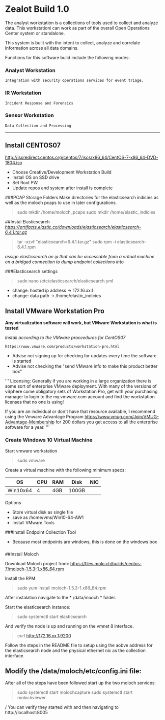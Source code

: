 # Zealot Build 1.0

The analyst workstation is a collections of tools used to collect and analyze data.  This workstationi can work as part of the overall Open Operations Center system or standalone.

This system is built with the intent to collect, analyze and correlate information across all data domains.

Functions for this software bulid include the following modes:

### Analyst Workstation
    Integration with security operations services for event triage.

### IR Workstation
    Incident Response and Forensics

### Sensor Workstation
    Data Collection and Processing

-------------------------------------


## Install CENTOS07

http://isoredirect.centos.org/centos/7/isos/x86_64/CentOS-7-x86_64-DVD-1804.iso

- Choose Creative/Development Workstation Build
- Install OS on SSD drive
- Set Root PW
- Update repos and system after install is complete

###PCAP Storage Folders
Make directories for the elasticsearch indicies as well as the moloch pcaps to use in later configurations.
> sudo mkdir /home/moloch_pcaps
> sudo mkdir /home/elastic_indicies


##Instal Elasticsearch 
*https://artifacts.elastic.co/downloads/elasticsearch/elasticsearch-6.4.1.tar.gz*
>tar -xzvf "elasticsearch=6.4.1.tar.gz"
>sudo rpm -i elasticsearch-6.4.1.rpm

_assign elasticsearch an ip that can be accessable from a vritual machine on a bridged connection to dump endpoint collections into_

###Elasticsearch settings
> sudo nano /etc/elasticsearch/elasticsearch.yml
 - change: hosted ip address -> 172.16.xx.1
 - change: data path -> /home/elastic_indicies

## Install VMware Workstation Pro 

**Any virtualization software will work, but VMware Workstation is what is tested**

*Install according to the VMware proceedures for CentOS07*

    https://www.vmware.com/products/workstation-pro.html

- Advise not signing up for checking for updates every time the software is started
- Advise not checking the "send VMware info to make this product better box"

'''
Licensing:  Generally if you are working in a large organization there is some sort of enterprise VMware deployment.  With many of the versions of vSphere come obligatory sets of Workstation Pro, get with your   purchasing manager to login to the my.vmware.com account and find the workstation licenses that no one is using! 

If you are an individual or don't have that resource available, I recommend using the Vmware Advantage Program 
    https://www.vmug.com/Join/VMUG-Advantage-Membership
for 200 dollars you get access to all the enterprise software for a year.
'''

### Create Windows 10 Virtual Machine
Start vmware workstation

> sudo vmware

Create a virtual machine with the following minimum specs:

OS|CPU|RAM|Disk|NIC
--|---|---|----|---
Win10x64|4|4GB|100GB

Options
- Store virtual disk as single file
- save as /home/vms/Win10-64-AW1
- Install VMware Tools

###Install Endpoint Collection Tool
- Because most endpoints are windows, this is done on the windows box

###

##Install Moloch

Download Moloch project from: https://files.molo.ch/builds/centos-7/moloch-1.5.3-1.x86_64.rpm

Install the RPM

> sudo yum install moloch-1.5.3-1.x86_64.rpm

After instalation navigate to the * /data/mooch * folder.

Start the elasticsearch instance:

> sudo systemctl start elasticsearch

And verify the node is up and running on the vmnet 8 interface.

> curl http://172.16.xx.1:9200

Follow the steps in the README file to setup using the aobve address for the elasticsearch node and the physical ethernet nic as the collection interface.

Modify the /data/moloch/etc/config.ini file:
 - 

After all of the steps have been followed start up the two moloch services:

> sudo systemctl start molochcapture
> sudo systemctl start molochviewer

/ You can verify they started with <sudo systemctl status servicename> and then navigating to http://localhost:8005
    












